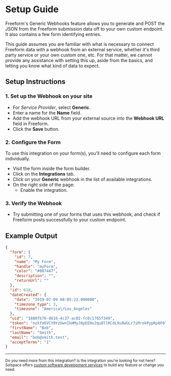# Setup Guide
Freeform's Generic Webhooks feature allows you to generate and POST the JSON from the Freeform submission data off to your own custom endpoint. It also contains a few form identifying entries.

This guide assumes you are familiar with what is necessary to connect Freeform data with a webhook from an external service, whether it's third party service or your own custom one, etc. For that matter, we cannot provide any assistance with setting this up, aside from the basics, and letting you know what kind of data to expect.

## Setup Instructions

### 1. Set up the Webhook on your site

- For *Service Provider*, select **Generic**.
- Enter a name for the **Name** field.
- Add the webhook URL from your external source into the **Webhook URL** field in Freeform.
- Click the **Save** button.

### 2. Configure the Form

To use this integration on your form(s), you'll need to configure each form individually.

- Visit the form inside the form builder.
- Click on the **Integrations** tab.
- Click on your **Generic** webhook in the list of available integrations.
- On the right side of the page:
    - Enable the integration.

### 3. Verify the Webhook

- Try submitting one of your forms that uses this webhook, and check if Freeform posts successfully to your custom endpoint.

## Example Output

``` json
{
  "form": {
    "id": 7,
    "name": "My Form",
    "handle": "myForm",
    "color": "#807447",
    "description": "",
    "returnUrl": ""
  },
  "id": 618,
  "dateCreated": {
    "date": "2019-07-09 08:05:22.000000",
    "timezone_type": 3,
    "timezone": "America\/Los_Angeles"
  },
  "uid": "1880fb76-d616-4c37-ac02-fc0c1765f349",
  "token": "nzkfa6VCY0YzOwnIkHMyJ8pEEHx2qu8llRCdL9u8wGLr7iMrokPypRp8F0lQwfm6zLibTXKKihdCJ1V4Iq5uprtyajz7MGtXVUq2",
  "firstName": "Bob",
  "lastName": "Smith",
  "email": "bob@smith.test",
  "acceptTerms": "1"
}
```

---

<small>Do you need more from this integration? Is the integration you're looking for not here? Solspace offers [custom software development services](https://docs.solspace.com/support/premium/) to build any feature or change you need.</small>